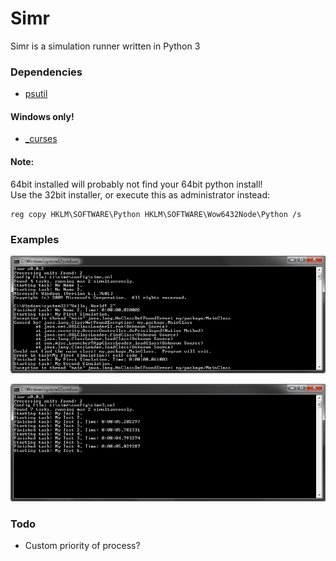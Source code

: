 # Simr


Simr is a simulation runner written in Python 3

### Dependencies  
- [psutil](https://pythonhosted.org/psutil/)

#### Windows only!  
- [\_curses](http://www.lfd.uci.edu/~gohlke/pythonlibs/#curses)

#### Note:  
64bit installed will probably not find your 64bit python install!  
Use the 32bit installer, or execute this as administrator instead:
```
reg copy HKLM\SOFTWARE\Python HKLM\SOFTWARE\Wow6432Node\Python /s
```

### Examples  
![example 1](github/Simr_1.png)

![example 2](github/Simr_2.png)

### Todo  
- Custom priority of process?
